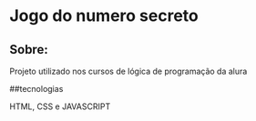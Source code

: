 <h1>Jogo do numero secreto</h1>

<h2>Sobre:</h2>
<p>Projeto utilizado nos cursos de lógica de programação da alura</p>
##tecnologias
<p>HTML, CSS e JAVASCRIPT</p>
